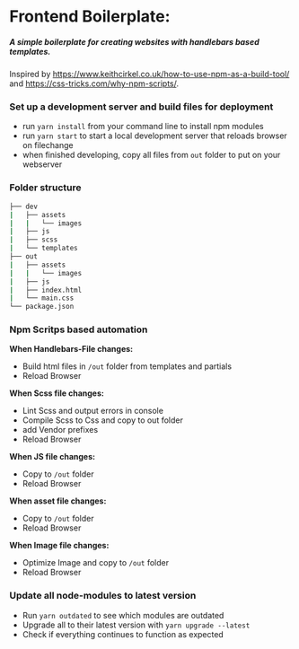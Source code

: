 # Frontend Boilerplate:

##### *A simple boilerplate for creating websites with handlebars based templates.*
Inspired by https://www.keithcirkel.co.uk/how-to-use-npm-as-a-build-tool/ and https://css-tricks.com/why-npm-scripts/.

### Set up a development server and build files for deployment
- run `yarn install` from your command line to install npm modules
- run `yarn start` to start a local development server that reloads browser on filechange
- when finished developing, copy all files from `out` folder to put on your webserver

### Folder structure
```bash
├── dev
|   ├── assets
|   |   └── images
|   ├── js
|   ├── scss
|   └── templates
├── out
|   ├── assets
|   |   └── images
|   ├── js
|   ├── index.html
|   └── main.css
└── package.json
```

### Npm Scritps based automation
**When Handlebars-File changes:**
- Build html files in `/out` folder from templates and partials
- Reload Browser

**When Scss file changes:**
- Lint Scss and output errors in console
- Compile Scss to Css and copy to out folder
- add Vendor prefixes
- Reload Browser

**When JS file changes:**
- Copy to `/out` folder
- Reload Browser

**When asset file changes:**
- Copy to `/out` folder
- Reload Browser

**When Image file changes:**
- Optimize Image and copy to `/out` folder
- Reload Browser

### Update all node-modules to latest version
- Run `yarn outdated` to see which modules are outdated
- Upgrade all to their latest version with `yarn upgrade --latest`
- Check if everything continues to function as expected